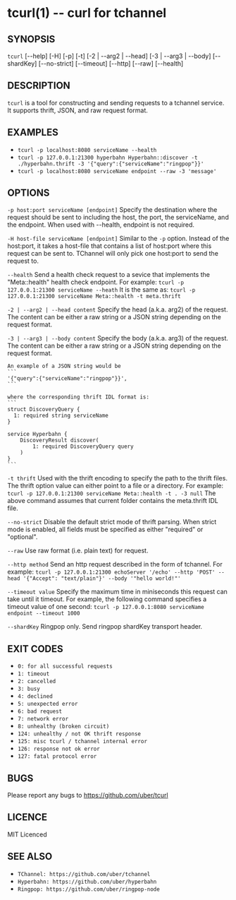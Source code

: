 # tcurl(1) -- curl for tchannel

## SYNOPSIS

`tcurl` [--help] [-H] [-p] [-t]
        [-2 | --arg2 | --head] [-3 | --arg3 | --body]
        [--shardKey] [--no-strict] [--timeout]
        [--http] [--raw] [--health]

## DESCRIPTION

`tcurl` is a tool for constructing and sending requests to
a tchannel service. It supports thrift, JSON, and raw request format.

## EXAMPLES

 - `tcurl -p localhost:8080 serviceName --health`
 - `tcurl -p 127.0.0.1:21300 hyperbahn Hyperbahn::discover -t ./hyperbahn.thrift -3 '{"query":{"serviceName":"ringpop"}}'`
 - `tcurl -p localhost:8080 serviceName endpoint --raw -3 'message'`

## OPTIONS

`-p host:port serviceName [endpoint]`
    Specify the destination where the request should be sent to
    including the host, the port, the serviceName, and the endpoint.
    When used with --health, endpoint is not required.

`-H host-file serviceName [endpoint]`
    Similar to the `-p` option. Instead of the host:port, it takes a host-file
    that contains a list of host:port where this request can be sent to.
    TChannel will only pick one host:port to send the request to.

`--health`
    Send a health check request to a sevice that implements the "Meta::health"
    health check endpoint.
    For example:
    ```
    tcurl -p 127.0.0.1:21300 serviceName --heath
    ```
    It is the same as:
    ```
    tcurl -p 127.0.0.1:21300 serviceName Meta::health -t meta.thrift
    ```

`-2 | --arg2 | --head content`
    Specify the head (a.k.a. arg2) of the request. The content can be either a
    raw string or a JSON string depending on the request format.

`-3 | --arg3 | --body content`
    Specify the body (a.k.a. arg3) of the request. The content can be either a
    raw string or a JSON string depending on the request format.

    An example of a JSON string would be
    ```
    '{"query":{"serviceName":"ringpop"}}',
    ```

    where the corresponding thrift IDL format is:
    ```
    struct DiscoveryQuery {
      1: required string serviceName
    }

    service Hyperbahn {
        DiscoveryResult discover(
            1: required DiscoveryQuery query
        )
    }
    ```

`-t thrift`
    Used with the thrift encoding to specify the path to the thrift files.
    The thrift option value can either point to a file or a directory.
    For example:
    ```
    tcurl -p 127.0.0.1:21300 serviceName Meta::health -t . -3 null
    ```
    The above command assumes that current folder contains the meta.thrift IDL file.

`--no-strict`
    Disable the default strict mode of thrift parsing. When strict mode is enabled,
    all fields must be specified as either "required" or "optional".

`--raw`
    Use raw format (i.e. plain text) for request.

`--http method`
    Send an http request described in the form of tchannel.
    For example:
    ```
    tcurl -p 127.0.0.1:21300 echoServer '/echo' --http 'POST' --head '{"Accept": "text/plain"}' --body '"hello world!"'
    ```

`--timeout value`
    Specify the maximum time in miniseconds this request can take
    until it timeout. 
    For example, the following command specifies a timeout value
    of one second:
    ```
    tcurl -p 127.0.0.1:8080 serviceName endpoint --timeout 1000 
    ```

`--shardKey`
    Ringpop only. Send ringpop shardKey transport header.


## EXIT CODES
 - `0: for all successful requests`
 - `1: timeout`
 - `2: cancelled`
 - `3: busy`
 - `4: declined`
 - `5: unexpected error`
 - `6: bad request`
 - `7: network error`
 - `8: unhealthy (broken circuit)`
 - `124: unhealthy / not OK thrift response`
 - `125: misc tcurl / tchannel internal error`
 - `126: response not ok error`
 - `127: fatal protocol error`


## BUGS

Please report any bugs to https://github.com/uber/tcurl

## LICENCE

MIT Licenced

## SEE ALSO

 - `TChannel: https://github.com/uber/tchannel`
 - `Hyperbahn: https://github.com/uber/hyperbahn`
 - `Ringpop: https://github.com/uber/ringpop-node`
